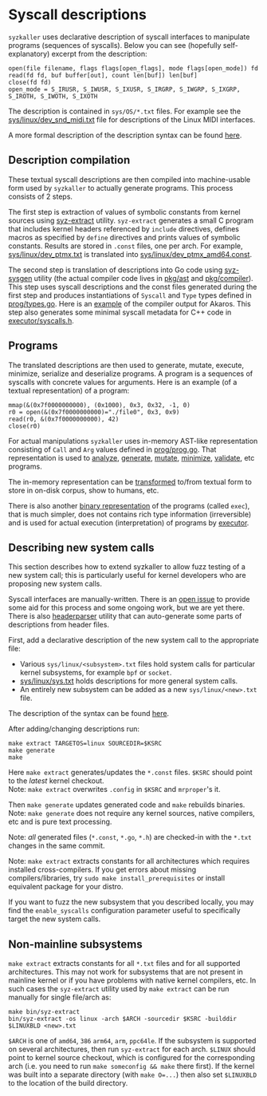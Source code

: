 # Syscall descriptions

`syzkaller` uses declarative description of syscall interfaces to manipulate
programs (sequences of syscalls). Below you can see (hopefully self-explanatory)
excerpt from the description:

```
open(file filename, flags flags[open_flags], mode flags[open_mode]) fd
read(fd fd, buf buffer[out], count len[buf]) len[buf]
close(fd fd)
open_mode = S_IRUSR, S_IWUSR, S_IXUSR, S_IRGRP, S_IWGRP, S_IXGRP, S_IROTH, S_IWOTH, S_IXOTH
```

The description is contained in `sys/OS/*.txt` files.
For example see the [sys/linux/dev_snd_midi.txt](/sys/linux/dev_snd_midi.txt) file
for descriptions of the Linux MIDI interfaces.

A more formal description of the description syntax can be found [here](syscall_descriptions_syntax.md).

## Description compilation

These textual syscall descriptions are then compiled into machine-usable form used by `syzkaller`
to actually generate programs. This process consists of 2 steps.

The first step is extraction of values of symbolic constants from kernel sources using
[syz-extract](/sys/syz-extract) utility. `syz-extract` generates a small C program that
includes kernel headers referenced by `include` directives, defines macros as specified
by `define` directives and prints values of symbolic constants.
Results are stored in `.const` files, one per arch.
For example, [sys/linux/dev_ptmx.txt](/sys/linux/dev_ptmx.txt) is translated into
[sys/linux/dev_ptmx_amd64.const](/sys/linux/dev_ptmx_amd64.const).

The second step is translation of descriptions into Go code using
[syz-sysgen](/sys/syz-sysgen) utility (the actual compiler code lives in
[pkg/ast](/pkg/ast/) and [pkg/compiler](/pkg/compiler/)).
This step uses syscall descriptions and the const files generated during the first step
and produces instantiations of `Syscall` and `Type` types defined in [prog/types.go](/prog/types.go).
Here is an [example](/sys/akaros/gen/amd64.go) of the compiler output for Akaros.
This step also generates some minimal syscall metadata for C++ code in
[executor/syscalls.h](/executor/syscalls.h).

## Programs

The translated descriptions are then used to generate, mutate, execute, minimize, serialize
and deserialize programs. A program is a sequences of syscalls with concrete values for arguments.
Here is an example (of a textual representation) of a program:

```
mmap(&(0x7f0000000000), (0x1000), 0x3, 0x32, -1, 0)
r0 = open(&(0x7f0000000000)="./file0", 0x3, 0x9)
read(r0, &(0x7f0000000000), 42)
close(r0)
```

For actual manipulations `syzkaller` uses in-memory AST-like representation consisting of
`Call` and `Arg` values defined in [prog/prog.go](/prog/prog.go). That representation is used to
[analyze](/prog/analysis.go), [generate](/prog/rand.go), [mutate](/prog/mutation.go),
[minimize](/prog/minimization.go), [validate](/prog/validation.go), etc programs.

The in-memory representation can be [transformed](/prog/encoding.go) to/from
textual form to store in on-disk corpus, show to humans, etc.

There is also another [binary representation](https://github.com/google/syzkaller/blob/master/prog/decodeexec.go)
of the programs (called `exec`), that is much simpler, does not contains rich type information (irreversible)
and is used for actual execution (interpretation) of programs by [executor](/executor/executor.cc).

## Describing new system calls

This section describes how to extend syzkaller to allow fuzz testing of a new system call;
this is particularly useful for kernel developers who are proposing new system calls.

Syscall interfaces are manually-written. There is an
[open issue](https://github.com/google/syzkaller/issues/590) to provide some aid
for this process and some ongoing work, but we are yet there.
There is also [headerparser](headerparser_usage.md) utility that can auto-generate
some parts of descriptions from header files.

First, add a declarative description of the new system call to the appropriate file:
 - Various `sys/linux/<subsystem>.txt` files hold system calls for particular kernel
   subsystems, for example `bpf` or `socket`.
 - [sys/linux/sys.txt](/sys/linux/sys.txt) holds descriptions for more general system calls.
 - An entirely new subsystem can be added as a new `sys/linux/<new>.txt` file.

The description of the syntax can be found [here](syscall_descriptions_syntax.md).

After adding/changing descriptions run:
```
make extract TARGETOS=linux SOURCEDIR=$KSRC
make generate
make
```

Here `make extract` generates/updates the `*.const` files.
`$KSRC` should point to the _latest_ kernel checkout.\
Note: `make extract` overwrites `.config` in `$KSRC` and `mrproper`'s it.

Then `make generate` updates generated code and `make` rebuilds binaries.\
Note: `make generate` does not require any kernel sources, native compilers, etc
and is pure text processing.

Note: _all_ generated files (`*.const`, `*.go`, `*.h`) are checked-in with the
`*.txt` changes in the same commit.

Note: `make extract` extracts constants for all architectures which requires
installed cross-compilers. If you get errors about missing compilers/libraries,
try `sudo make install_prerequisites` or install equivalent package for your distro.

If you want to fuzz the new subsystem that you described locally, you may find
the `enable_syscalls` configuration parameter useful to specifically target
the new system calls.

## Non-mainline subsystems

`make extract` extracts constants for all `*.txt` files and for all supported architectures.
This may not work for subsystems that are not present in mainline kernel or if you have
problems with native kernel compilers, etc. In such cases the `syz-extract` utility
used by `make extract` can be run manually for single file/arch as:

```
make bin/syz-extract
bin/syz-extract -os linux -arch $ARCH -sourcedir $KSRC -builddir $LINUXBLD <new>.txt
```

`$ARCH` is one of `amd64`, `386` `arm64`, `arm`, `ppc64le`.
If the subsystem is supported on several architectures, then run `syz-extract` for each arch.
`$LINUX` should point to kernel source checkout, which is configured for the
corresponding arch (i.e. you need to run `make someconfig && make` there first).
If the kernel was built into a separate directory (with `make O=...`) then also
set `$LINUXBLD` to the location of the build directory.
